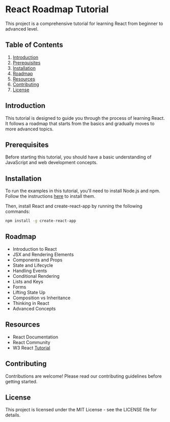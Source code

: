 # React Roadmap Tutorial

This project is a comprehensive tutorial for learning React from beginner to advanced level.

## Table of Contents

1. [Introduction](#introduction)
2. [Prerequisites](#prerequisites)
3. [Installation](#installation)
4. [Roadmap](#roadmap)
5. [Resources](#resources)
6. [Contributing](#contributing)
7. [License](#license)

## Introduction

This tutorial is designed to guide you through the process of learning React. It follows a roadmap that starts from the basics and gradually moves to more advanced topics.

## Prerequisites

Before starting this tutorial, you should have a basic understanding of JavaScript and web development concepts.

## Installation

To run the examples in this tutorial, you'll need to install Node.js and npm. Follow the instructions [here](https://nodejs.org/en/download/) to install them.

Then, install React and create-react-app by running the following commands:

```bash
npm install -g create-react-app
```
## Roadmap
- Introduction to React
- JSX and Rendering Elements
- Components and Props
- State and Lifecycle
- Handling Events
- Conditional Rendering
- Lists and Keys
- Forms
- Lifting State Up
- Composition vs Inheritance
- Thinking in React
- Advanced Concepts
  
## Resources
- React Documentation
- React Community
- W3 React [Tutorial](https://www.w3schools.com/react/)

## Contributing
Contributions are welcome! Please read our contributing guidelines before getting started.

## License
This project is licensed under the MIT License - see the LICENSE file for details.
